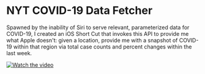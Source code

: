 # NYT COVID-19 Data Fetcher
Spawned by the inability of Siri to serve relevant, parameterized data for COVID-19, I created an iOS Short Cut that invokes this API to provide me what Apple doesn't: given a location, provide me with a snapshot of COVID-19 within that region via total case counts and percent changes within the last week.


[![Watch the video](https://i.imgur.com/vKb2F1B.png)](https://youtu.be/0l8_s7q3Tzs)
